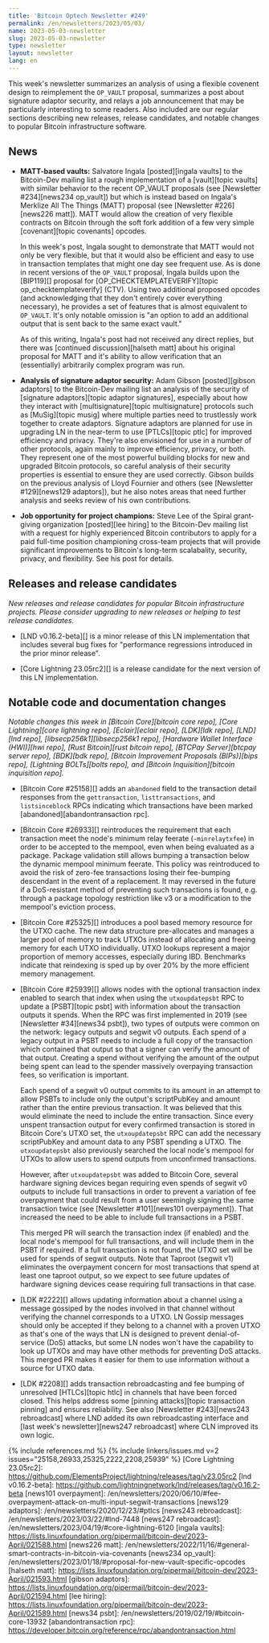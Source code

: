 ```yaml
---
title: 'Bitcoin Optech Newsletter #249'
permalink: /en/newsletters/2023/05/03/
name: 2023-05-03-newsletter
slug: 2023-05-03-newsletter
type: newsletter
layout: newsletter
lang: en
---
```

This week's newsletter summarizes an analysis of using a flexible
covenent design to reimplement the `OP_VAULT` proposal, summarizes a
post about signature adaptor security, and relays a job announcement
that may be particularly interesting to some readers.  Also included are
our regular sections describing new releases, release candidates, and
notable changes to popular Bitcoin infrastructure software.

## News

- **MATT-based vaults:** Salvatore Ingala [posted][ingala vaults] to the
  Bitcoin-Dev mailing list a rough implementation of a [vault][topic
  vaults] with similar behavior to the recent OP_VAULT proposals (see
  [Newsletter #234][news234 op_vault]) but which is instead based on
  Ingala's Merklize All The Things (MATT) proposal (see [Newsletter
  #226][news226 matt]).  MATT would allow the creation of very flexible
  contracts on Bitcoin through the soft fork addition of a few very
  simple [covenant][topic covenants] opcodes.

    In this week's post, Ingala sought to demonstrate that MATT would not
    only be very flexible, but that it would also be efficient and easy
    to use in transaction templates that might one day see frequent use.
    As is done in recent versions of the `OP_VAULT` proposal, Ingala builds
    upon the [BIP119][] proposal for [OP_CHECKTEMPLATEVERIFY][topic
    op_checktemplateverify] (CTV).  Using two additional proposed
    opcodes (and acknowledging that they don't entirely cover everything
    necessary), he provides a set of features that is almost equivalent
    to `OP_VAULT`.  It's only notable omission is "an option to add an
    additional output that is sent back to the same exact vault."

    As of this writing, Ingala's post had not received any direct
    replies, but there was [continued discussion][halseth matt] about
    his original proposal for MATT and it's ability to allow
    verification that an (essentially) arbitrarily complex program was
    run.

- **Analysis of signature adaptor security:** Adam Gibson
  [posted][gibson adaptors] to the Bitcoin-Dev mailing list an analysis
  of the security of [signature adaptors][topic adaptor signatures],
  especially about how they interact with [multisignature][topic
  multisignature] protocols such as [MuSig][topic musig] where multiple
  parties need to trustlessly work together to create adaptors.
  Signature adaptors are planned for use in upgrading LN in the
  near-term to use [PTLCs][topic ptlc] for improved efficiency and
  privacy.  They're also envisioned for use in a number of other
  protocols, again mainly to improve efficiency, privacy, or both.  They
  represent one of the most powerful building blocks for new and
  upgraded Bitcoin protocols, so careful analysis of their security
  properties is essential to ensure they are used correctly.  Gibson
  builds on the previous analysis of Lloyd Fournier and others (see
  [Newsletter #129][news129 adaptors]), but he also notes areas that
  need further analysis and seeks review of his own contributions.

- **Job opportunity for project champions:** Steve Lee of the Spiral
  grant-giving organization [posted][lee hiring] to the Bitcoin-Dev
  mailing list with a request for highly experienced Bitcoin
  contributors to apply for a paid full-time position championing
  cross-team projects that will provide significant improvements to
  Bitcoin's long-term scalabality, security, privacy, and flexibility.
  See his post for details.

## Releases and release candidates

*New releases and release candidates for popular Bitcoin infrastructure
projects.  Please consider upgrading to new releases or helping to test
release candidates.*

- [LND v0.16.2-beta][] is a minor release of this LN implementation that
  includes several bug fixes for "performance regressions introduced in
  the prior minor release".

- [Core Lightning 23.05rc2][] is a release candidate for the next
  version of this LN implementation.

## Notable code and documentation changes

*Notable changes this week in [Bitcoin Core][bitcoin core repo], [Core
Lightning][core lightning repo], [Eclair][eclair repo], [LDK][ldk repo],
[LND][lnd repo], [libsecp256k1][libsecp256k1 repo], [Hardware Wallet
Interface (HWI)][hwi repo], [Rust Bitcoin][rust bitcoin repo], [BTCPay
Server][btcpay server repo], [BDK][bdk repo], [Bitcoin Improvement
Proposals (BIPs)][bips repo], [Lightning BOLTs][bolts repo], and
[Bitcoin Inquisition][bitcoin inquisition repo].*

- [Bitcoin Core #25158][] adds an `abandoned` field to the transaction detail
  responses from the `gettransaction`, `listtransactions`, and `listsinceblock` RPCs
  indicating which transactions have been marked [abandoned][abandontransaction rpc].

- [Bitcoin Core #26933][] reintroduces the requirement that each
  transaction meet the node's minimum relay feerate (`-minrelaytxfee`)
  in order to be accepted to the mempool, even when being evaluated as a
  package. Package validation still allows bumping a transaction below
  the dynamic mempool minimum feerate. This policy was reintroduced to
  avoid the risk of zero-fee transactions losing their fee-bumping
  descendant in the event of a replacement. It may reversed in the
  future if a DoS-resistant method of preventing such transactions is
  found, e.g. through a package topology restriction like v3 or a
  modification to the mempool's eviction process.

- [Bitcoin Core #25325][] introduces a pool based memory resource for
  the UTXO cache. The new data structure pre-allocates and manages a
  larger pool of memory to track UTXOs instead of allocating and freeing
  memory for each UTXO individually. UTXO lookups represent a major proportion of
  memory accesses, especially during IBD. Benchmarks indicate that
  reindexing is sped up by over 20% by the more efficient memory
  management.

- [Bitcoin Core #25939][] allows nodes with the optional transaction
  index enabled to search that index when using the `utxoupdatepsbt` RPC
  to update a [PSBT][topic psbt] with information about the transaction outputs it
  spends.  When the RPC was first implemented in 2019 (see [Newsletter
  #34][news34 psbt]), two types of outputs were common on the network:
  legacy outputs and segwit v0 outputs.  Each spend of a legacy output
  in a PSBT needs to include a full copy of the transaction which
  contained that output so that a signer can verify the amount of that
  output.  Creating a spend without verifying the amount of the output
  being spent can lead to the spender massively overpaying transaction
  fees, so verification is important.

  Each spend of a segwit v0 output commits to its amount in an attempt
  to allow PSBTs to include only the output's scriptPubKey and amount
  rather than the entire previous transaction.  It was believed that
  this would eliminate the need to include the entire transaction.
  Since every unspent transaction output for every confirmed transaction
  is stored in Bitcoin Core's UTXO set, the `utxoupdatepsbt` RPC can add
  the necessary scriptPubKey and amount data to any PSBT spending a
  UTXO.  The `utxoupdatepsbt` also previously searched the local node's
  mempool for UTXOs to allow users to spend outputs from unconfirmed
  transactions.

  However, after `utxoupdatepsbt` was added to Bitcoin Core, several
  hardware signing devices began requiring even spends of segwit v0
  outputs to include full transactions in order to prevent a variation
  of fee overpayment that could result from a user seemingly signing the
  same transaction twice (see [Newsletter #101][news101 overpayment]).
  That increased the need to be able to include full transactions in a
  PSBT.

  This merged PR will search the transaction index (if enabled) and the
  local node's mempool for full transactions, and will include them in
  the PSBT if required.  If a full transaction is not found, the UTXO
  set will be used for spends of segwit outputs.  Note that Taproot
  (segwit v1) eliminates the overpayment concern for most transactions
  that spend at least one taproot output, so we expect to see future
  updates of hardware signing devices cease requiring full transactions
  in that case.

- [LDK #2222][] allows updating information about a channel using a
  message gossiped by the nodes involved in that channel without
  verifying the channel corresponds to a UTXO.  LN Gossip messages should
  only be accepted if they belong to a channel with a proven UTXO as that's
  one of the ways that LN is designed to prevent denial-of-service
  (DoS) attacks, but some LN nodes won't have the capability to look up
  UTXOs and may have other methods for preventing DoS attacks.  This
  merged PR makes it easier for them to use information without a source
  for UTXO data.

- [LDK #2208][] adds transaction rebroadcasting and fee bumping of
  unresolved [HTLCs][topic htlc] in channels that have been forced
  closed.  This helps address some [pinning attacks][topic transaction
  pinning] and ensures reliability.  See also [Newsletter #243][news243
  rebroadcast] where LND added its own rebroadcasting interface and
  [last week's newsletter][news247 rebroadcast] where CLN improved its
  own logic.

{% include references.md %}
{% include linkers/issues.md v=2 issues="25158,26933,25325,2222,2208,25939" %}
[Core Lightning 23.05rc2]: https://github.com/ElementsProject/lightning/releases/tag/v23.05rc2
[lnd v0.16.2-beta]: https://github.com/lightningnetwork/lnd/releases/tag/v0.16.2-beta
[news101 overpayment]: /en/newsletters/2020/06/10/#fee-overpayment-attack-on-multi-input-segwit-transactions
[news129 adaptors]: /en/newsletters/2020/12/23/#ptlcs
[news243 rebroadcast]: /en/newsletters/2023/03/22/#lnd-7448
[news247 rebroadcast]: /en/newsletters/2023/04/19/#core-lightning-6120
[ingala vaults]: https://lists.linuxfoundation.org/pipermail/bitcoin-dev/2023-April/021588.html
[news226 matt]: /en/newsletters/2022/11/16/#general-smart-contracts-in-bitcoin-via-covenants
[news234 op_vault]: /en/newsletters/2023/01/18/#proposal-for-new-vault-specific-opcodes
[halseth matt]: https://lists.linuxfoundation.org/pipermail/bitcoin-dev/2023-April/021593.html
[gibson adaptors]: https://lists.linuxfoundation.org/pipermail/bitcoin-dev/2023-April/021594.html
[lee hiring]: https://lists.linuxfoundation.org/pipermail/bitcoin-dev/2023-April/021589.html
[news34 psbt]: /en/newsletters/2019/02/19/#bitcoin-core-13932
[abandontransaction rpc]: https://developer.bitcoin.org/reference/rpc/abandontransaction.html
